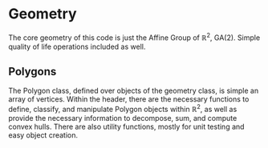 # Geometry

The core geometry of this code is just the Affine Group of $\mathbb{R}^2$, $\text{GA(2)}$. Simple quality of life operations included as well.

## Polygons 

The Polygon class, defined over objects of the geometry class, is simple an array of vertices.  Within the header, there are the necessary functions to define, classify, and manipulate Polygon objects within $\mathbb{R}^2$, as well as provide the necessary information to decompose, sum, and compute convex hulls. There are also utility functions, mostly for unit testing and easy object creation. 

